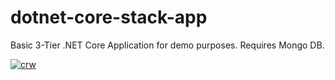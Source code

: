# dotnet-core-stack-app
Basic 3-Tier .NET Core Application for demo purposes. Requires Mongo DB.

[![crw](https://img.shields.io/badge/CRW-Launch%20Workspace-red)](https://codeready-openshift-workspaces.apps.cluster-dc81.dc81.sandbox357.opentlc.com#https://raw.githubusercontent.com/JRBowman/dotnet-core-stack-app/main/devfile.yaml)

